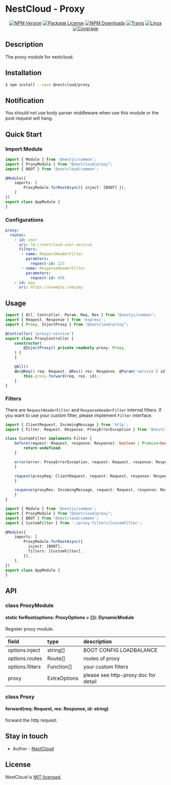 
[travis-image]: https://api.travis-ci.org/nest-cloud/nestcloud.svg?branch=master
[travis-url]: https://travis-ci.org/nest-cloud/nestcloud
[linux-image]: https://img.shields.io/travis/nest-cloud/nestcloud/master.svg?label=linux
[linux-url]: https://travis-ci.org/nest-cloud/nestcloud

# NestCloud - Proxy

<p align="center">
    <a href="https://www.npmjs.com/~nestcloud" target="_blank"><img src="https://img.shields.io/npm/v/@nestcloud/core.svg" alt="NPM Version"/></a>
    <a href="https://www.npmjs.com/~nestcloud" target="_blank"><img src="https://img.shields.io/npm/l/@nestcloud/core.svg" alt="Package License"/></a>
    <a href="https://www.npmjs.com/~nestcloud" target="_blank"><img src="https://img.shields.io/npm/dm/@nestcloud/core.svg" alt="NPM Downloads"/></a>
    <a href="https://travis-ci.org/nest-cloud/nestcloud" target="_blank"><img src="https://travis-ci.org/nest-cloud/nestcloud.svg?branch=master" alt="Travis"/></a>
    <a href="https://travis-ci.org/nest-cloud/nestcloud" target="_blank"><img src="https://img.shields.io/travis/nest-cloud/nestcloud/master.svg?label=linux" alt="Linux"/></a>
    <a href="https://coveralls.io/github/nest-cloud/nestcloud?branch=master" target="_blank"><img src="https://coveralls.io/repos/github/nest-cloud/nestcloud/badge.svg?branch=master" alt="Coverage"/></a>
</p>

## Description

The proxy module for nestcloud.

## Installation

```bash
$ npm install --save @nestcloud/proxy
```

## Notification

You should not use body parser middleware when use this module or the post request will hang.

## Quick Start

### Import Module

```typescript
import { Module } from '@nestjs/common';
import { ProxyModule } from "@nestcloud/proxy";
import { BOOT } from '@nestcloud/common';

@Module({
    imports: [
        ProxyModule.forRootAsync({ inject: [BOOT] }),
    ]
})
export class AppModule {
}
```

### Configurations

```yaml
proxy:
  routes:
    - id: user
      uri: lb://nestcloud-user-service
      filters:
       - name: RequestHeaderFilter
         paramters: 
           request-id: 123
       - name: ResponseHeaderFilter
         parameters:
           request-id: 456
    - id: pay
      uri: https://example.com/pay
```

## Usage

```typescript
import { All, Controller, Param, Req, Res } from "@nestjs/common";
import { Request, Response } from 'express';
import { Proxy, InjectProxy } from "@nestcloud/proxy";

@Controller('/proxy/:service')
export class ProxyController {
    constructor(
        @InjectProxy() private readonly proxy: Proxy,
    ) {
    }

    @All()
    do(@Req() req: Request, @Res() res: Response, @Param('service') id) {
        this.proxy.forward(req, res, id);
    }
}
```

### Filters

There are `RequestHeaderFilter` and `ResponseHeaderFilter` internal filters.
If you want to use your custom filter, please implement `Filter` interface.

```typescript
import { ClientRequest, IncomingMessage } from 'http';
import { Filter, Request, Response, ProxyErrorException } from '@nestcloud/proxy';

class CustomFilter implements Filter {
    before(request: Request, response: Response): boolean | Promise<boolean> {
        return undefined;
    }

    error(error: ProxyErrorException, request: Request, response: Response) {
    }

    request(proxyReq: ClientRequest, request: Request, response: Response) {
    }

    response(proxyRes: IncomingMessage, request: Request, response: Response) {
    }
}
```

```typescript
import { Module } from '@nestjs/common';
import { ProxyModule } from "@nestcloud/proxy";
import { BOOT } from '@nestcloud/common';
import { CustomFilter } from './proxy-filters/CustomFilter';

@Module({
    imports: [
        ProxyModule.forRootAsync({ 
          inject: [BOOT],
          filters: [CustomFilter],
        }),
    ],
})
export class AppModule {
}
```

## API

### class ProxyModule

#### static forRoot\(options: ProxyOptions = {}\): DynamicModule

Register proxy module.

| field           | type         | description                          |
| :-------------- | :----------- | :----------------------------------- |
| options.inject  | string[]     | BOOT CONFIG LOADBALANCE              |
| options.routes  | Route[]      | routes of proxy                      |
| options.filters | Function[]   | your custom filters                  |
| proxy           | ExtraOptions | please see http-proxy doc for detail |

### class Proxy

#### forward\(req: Request, res: Response, id: string\)

forward the http request.

## Stay in touch

- Author - [NestCloud](https://github.com/nest-cloud)

## License

NestCloud is [MIT licensed](LICENSE).
